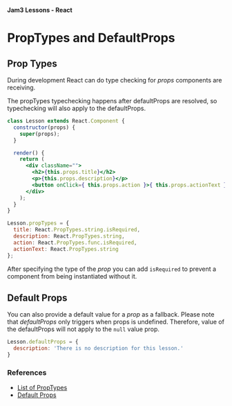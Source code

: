 **Jam3 Lessons - React**

# PropTypes and DefaultProps

## Prop Types

During development React can do type checking for _props_ components are receiving.

The propTypes typechecking happens after defaultProps are resolved,
so typechecking will also apply to the defaultProps.

```jsx
class Lesson extends React.Component {
  constructor(props) {
    super(props);
  }

  render() {
    return (
      <div className="">
        <h2>{this.props.title}</h2>
        <p>{this.props.description}</p>
        <button onClick={ this.props.action }>{ this.props.actionText }</button>
      </div>
    );
  }
}

Lesson.propTypes = {
  title: React.PropTypes.string.isRequired,
  description: React.PropTypes.string,
  action: React.PropTypes.func.isRequired,
  actionText: React.PropTypes.string
};
```

After specifying the type of the _prop_ you can add `isRequired` to prevent a component from being instantiated without it.


## Default Props

You can also provide a default value for a _prop_ as a fallback.
Please note that _defaultProps_ only triggers when props is undefined.
Therefore, value of the defaultProps will not apply to the `null` value prop. 

```js
Lesson.defaultProps = {
  description: 'There is no description for this lesson.'
}
```

### References

- [List of PropTypes](https://facebook.github.io/react/docs/typechecking-with-proptypes.html#react.proptypes)
- [Default Props](https://facebook.github.io/react/docs/typechecking-with-proptypes.html#default-prop-values)
